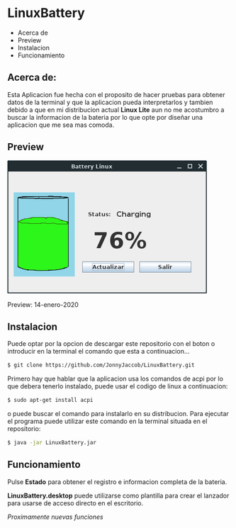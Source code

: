 # LinuxBattery
* Acerca de  
* Preview
* Instalacion
* Funcionamiento    
## Acerca de:
 Esta Aplicacion fue hecha con el proposito de hacer pruebas para obtener datos de la terminal y que la aplicacion pueda interpretarlos y tambien debido a que en mi distribucion actual **Linux Lite** aun no me acostumbro a buscar la informacion de la bateria por lo que opte por diseñar una aplicacion que me sea mas comoda.  

## Preview 
 <img src="src/Draw/btPreview.png">  
  
Preview: 14-enero-2020  

## Instalacion
Puede optar por la opcion de descargar este repositorio con el boton o introducir en la terminal el comando que esta a continuacion...  

```Bash
$ git clone https://github.com/JonnyJaccob/LinuxBattery.git
```
Primero hay que hablar que la aplicacion usa los comandos de acpi por lo que debera tenerlo instalado, puede usar el codigo de linux a continuacion:
```Bash
$ sudo apt-get install acpi
```
o puede buscar el comando para instalarlo en su distribucion. 
Para ejecutar el programa puede utilizar este comando en la terminal situada en el repositorio:
```Bash
$ java -jar LinuxBattery.jar
```
## Funcionamiento
Pulse **Estado** para obtener el registro e informacion completa de la bateria.  
  
**LinuxBattery.desktop** puede utilizarse como plantilla para crear el lanzador para usarse de acceso directo en el escritorio.
  
*Proximamente nuevas funciones*